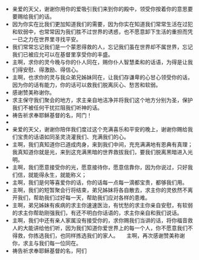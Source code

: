 - 亲爱的天父，谢谢你用你的爱吸引我们来到你的殿中，领受你按着你的意思要要赐给我们的话。
- 因为你实在比我们更加知道我们的需要，因为你实在知道我们常常生活在过犯和软弱中，也常常因为我们胜不过世界的诱惑，也不愿意卸下生活的重担而凭一已之力在世界里寻找平安。
- 我们常常忘记我们是一个蒙恩得救的人，忘记我们虽在世界却不属世界，忘记我们已被应允可以在基督里享受你的丰盛。
- 主啊，求你的灵今晚与你的仆人同在，赐你仆人智慧柔和的话语，为得是让我们得安慰、得激励、得信心。
- 主啊，也求你的灵与我众弟兄姊妹同在，让我们存谦卑的心甘心领受你的话，因为你的话有能力，你的话可以救我们脱离灰心、愁苦和软弱。
- 感谢赞美称谢你。
- 求主保守我们聚会的地方，求主亲自地洁净并将我们这个地方分别为圣，保护我们不被任何干扰拦阻我们听神的话。
- 祷告祈求奉耶稣基督的名，阿门！
-
- 亲爱的天父，谢谢你陪伴我们度过这个充满喜乐和平安的晚上，谢谢你赐给我们宝贵的话语如同圣灵浇灌我们、充满我们的心。
- 主啊，我们真知道你已道成肉身，来到我们中间，充充满满地有恩典有真理；我真知道你就是光，来到这充满黑暗的世界救拔我们，要我们脱离黑暗进入光明。
- 主啊，我们愿意接受你的光，愿意接待你，愿意信靠你，因为你说过，只好我们信，就能得永生，就能称义；
- 主啊，我们是何等喜爱你的话，你的话每一点每一滴都宝贵，都够我们用。
- 主啊，我们的短暂聚会行将结束，弟兄姊妹将各自散去，求主你的灵依然不离开我们，帮助我们过好每一天，帮助我们应对各样的患难。
- 主啊，弟兄姊妹有疾病的求主你速速医治，有忧愁的求主你亲自安慰，有软弱的求主你帮助刚强我们，有还不明白你话语的，求主你亲自和我们说话。
- 主啊，我们中还有亲人家属没有接受你的，求你赐我们当讲的话，将你福音救人的大能讲给他们听，因为我们知道你爱世界上的每一个人，你不愿意我们不得救，你拣选我们，也同样拣选我们的家人。　　主啊，再次感谢赞美称谢你，求主与我们每一位同在。
- 祷告祈求奉耶稣基督的名，阿们